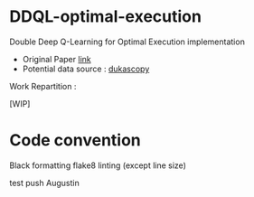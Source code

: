 # DDQL-optimal-execution
Double Deep Q-Learning for Optimal Execution implementation

- Original Paper [link](https://arxiv.org/abs/1812.06600)
- Potential data source : [dukascopy](https://www.dukascopy.com/trading-tools/widgets/quotes/historical_data_feed)

Work Repartition :

[WIP]


# Code convention

Black formatting
flake8 linting (except line size)

test push Augustin